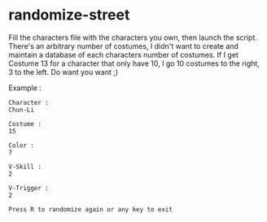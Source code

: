 # randomize-street

Fill the characters file with the characters you own, then launch the script.
There's an arbitrary number of costumes, I didn't want to create and maintain a database of each characters number of costumes. If I get Costume 13 for a character that only have 10, I go 10 costumes to the right, 3 to the left. Do want you want ;)

Example :
```
Character :
Chun-Li

Costume :
15

Color :
7

V-Skill :
2

V-Trigger :
2

Press R to randomize again or any key to exit

```
